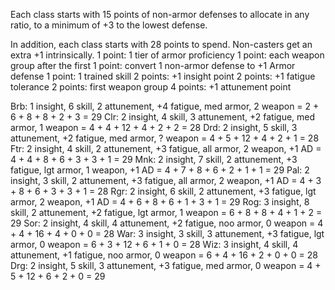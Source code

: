 Each class starts with 15 points of non-armor defenses to allocate in any ratio, to a minimum of +3
to the lowest defense.

In addition, each class starts with 28 points to spend. Non-casters get an extra +1 intrinsically.
1 point: 1 tier of armor proficiency
1 point: each weapon group after the first
1 point: convert 1 non-armor defense to +1 Armor defense
1 point: 1 trained skill
2 points: +1 insight point
2 points: +1 fatigue tolerance
2 points: first weapon group
4 points: +1 attunement point


Brb: 1 insight, 6 skill, 2 attunement, +4 fatigue, med armor, 2 weapon        = 2 + 6 + 8  + 8 + 2 + 3     = 29
Clr: 2 insight, 4 skill, 3 attunement, +2 fatigue, med armor, 1 weapon        = 4 + 4 + 12 + 4 + 2 + 2     = 28
Drd: 2 insight, 5 skill, 3 attunement, +2 fatigue, med armor, ? weapon        = 4 + 5 + 12 + 4 + 2 + 1     = 28
Ftr: 2 insight, 4 skill, 2 attunement, +3 fatigue, all armor, 2 weapon, +1 AD = 4 + 4 + 8  + 6 + 3 + 3 + 1 = 29
Mnk: 2 insight, 7 skill, 2 attunement, +3 fatigue, lgt armor, 1 weapon, +1 AD = 4 + 7 + 8  + 6 + 2 + 1 + 1 = 29
Pal: 2 insight, 3 skill, 2 attunement, +3 fatigue, all armor, 2 weapon, +1 AD = 4 + 3 + 8  + 6 + 3 + 3 + 1 = 28
Rgr: 2 insight, 6 skill, 2 attunement, +3 fatigue, lgt armor, 2 weapon, +1 AD = 4 + 6 + 8  + 6 + 1 + 3 + 1 = 29
Rog: 3 insight, 8 skill, 2 attunement, +2 fatigue, lgt armor, 1 weapon        = 6 + 8 + 8  + 4 + 1 + 2     = 29
Sor: 2 insight, 4 skill, 4 attunement, +2 fatigue, noo armor, 0 weapon        = 4 + 4 + 16 + 4 + 0 + 0     = 28
War: 3 insight, 3 skill, 3 attunement, +3 fatigue, lgt armor, 0 weapon        = 6 + 3 + 12 + 6 + 1 + 0     = 28
Wiz: 3 insight, 4 skill, 4 attunement, +1 fatigue, noo armor, 0 weapon        = 6 + 4 + 16 + 2 + 0 + 0     = 28
Drg: 2 insight, 5 skill, 3 attunement, +3 fatigue, med armor, 0 weapon        = 4 + 5 + 12 + 6 + 2 + 0     = 29
